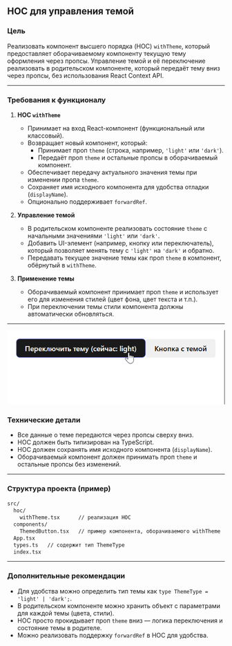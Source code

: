 ## HOC для управления темой

### Цель

Реализовать компонент высшего порядка (HOC) `withTheme`, который предоставляет оборачиваемому компоненту текущую тему оформления через пропсы. Управление темой и её переключение реализовать в родительском компоненте, который передаёт тему вниз через пропсы, без использования React Context API.

---

### Требования к функционалу

1. **HOC `withTheme`**

   - Принимает на вход React-компонент (функциональный или классовый).
   - Возвращает новый компонент, который:
     - Принимает проп `theme` (строка, например, `'light'` или `'dark'`).
     - Передаёт проп `theme` и остальные пропсы в оборачиваемый компонент.
   - Обеспечивает передачу актуального значения темы при изменении пропа `theme`.
   - Сохраняет имя исходного компонента для удобства отладки (`displayName`).
   - Опционально поддерживает `forwardRef`.

2. **Управление темой**

   - В родительском компоненте реализовать состояние `theme` с начальными значениями `'light'` или `'dark'`.
   - Добавить UI-элемент (например, кнопку или переключатель), который позволяет менять тему с `'light'` на `'dark'` и обратно.
   - Передавать текущее значение темы как проп `theme` в компонент, обёрнутый в `withTheme`.

3. **Применение темы**

   - Оборачиваемый компонент принимает проп `theme` и использует его для изменения стилей (цвет фона, цвет текста и т.п.).
   - При переключении темы стили компонента должны автоматически обновляться.

---

![Demo](./demo.gif)

### Технические детали

- Все данные о теме передаются через пропсы сверху вниз.
- HOC должен быть типизирован на TypeScript.
- HOC должен сохранять имя исходного компонента (`displayName`).
- Оборачиваемый компонент должен принимать проп `theme` и остальные пропсы без изменений.

---

### Структура проекта (пример)

```
src/
  hoc/
    withTheme.tsx      // реализация HOC
  components/
    ThemedButton.tsx   // пример компонента, оборачиваемого withTheme
  App.tsx
  types.ts   // содержит тип ThemeType
  index.tsx
```

---

### Дополнительные рекомендации

- Для удобства можно определить тип темы как `type ThemeType = 'light' | 'dark';`.
- В родительском компоненте можно хранить объект с параметрами для каждой темы (цвета, стили).
- HOC просто прокидывает проп `theme` вниз — логика переключения и состояние темы в родителе.
- Можно реализовать поддержку `forwardRef` в HOC для удобства.
